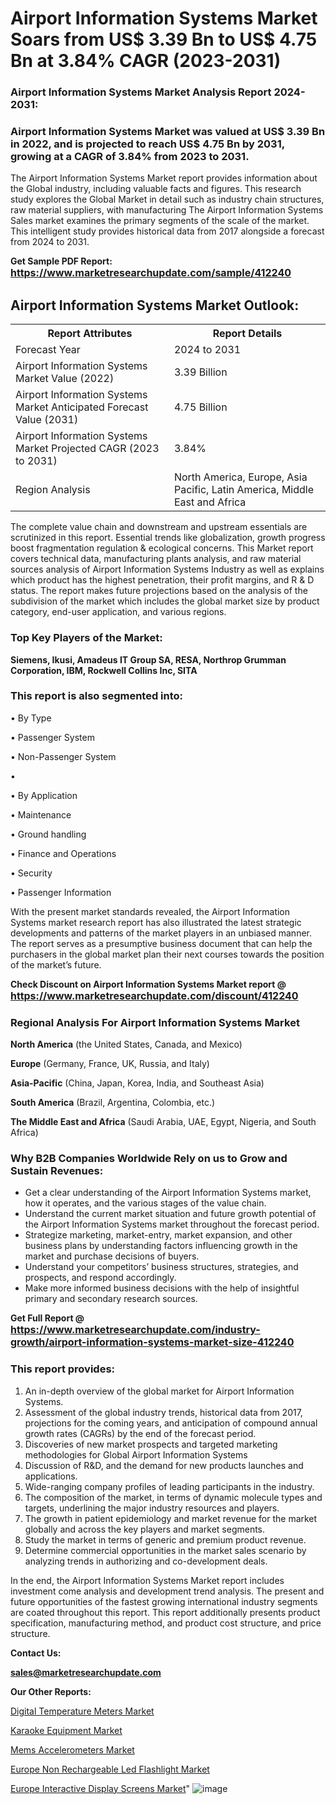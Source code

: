 # Airport Information Systems Market Soars from US$ 3.39 Bn to US$ 4.75 Bn at 3.84% CAGR (2023-2031)

<strong><h3>Airport Information Systems Market Analysis Report 2024-2031:</h3></strong>

<strong><h3>Airport Information Systems Market was valued at US$ 3.39 Bn in 2022, and is projected to reach US$ 4.75 Bn by 2031, growing at a CAGR of 3.84% from 2023 to 2031.</h3></strong>

The Airport Information Systems Market report provides information about the Global industry, including valuable facts and figures. This research study explores the Global Market in detail such as industry chain structures, raw material suppliers, with manufacturing The Airport Information Systems Sales market examines the primary segments of the scale of the market. This intelligent study provides historical data from 2017 alongside a forecast from 2024 to 2031.

<strong>Get Sample PDF Report: <a href=https://www.marketresearchupdate.com/sample/412240><font size=3 color=#0000ff>https://www.marketresearchupdate.com/sample/412240</font></a></strong>

<html>
<body>

<h2>Airport Information Systems Market Outlook:</h2>

<table>
  <tr>
    <th>Report Attributes</th>
    <th>Report Details</th>
  </tr>
  <tr>
    <td>Forecast Year</td>
    <td>2024 to 2031</td>
  </tr>
  <tr>
    <td>Airport Information Systems Market Value (2022)</td>
    <td>3.39 Billion</td>
  </tr>
  <tr>
    <td>Airport Information Systems Market Anticipated Forecast Value (2031)</td>
    <td>4.75 Billion</td>
  </tr>
  <tr>
    <td>Airport Information Systems Market Projected CAGR (2023 to 2031)</td>
    <td>3.84%</td>
  </tr>
  <tr>
    <td>Region Analysis</td>
    <td>North America, Europe, Asia Pacific, Latin America, Middle East and Africa</td>
  </tr>
</table>

</body>
</html>

The complete value chain and downstream and upstream essentials are scrutinized in this report. Essential trends like globalization, growth progress boost fragmentation regulation &amp; ecological concerns. This Market report covers technical data, manufacturing plants analysis, and raw material sources analysis of Airport Information Systems Industry as well as explains which product has the highest penetration, their profit margins, and R & D status. The report makes future projections based on the analysis of the subdivision of the market which includes the global market size by product category, end-user application, and various regions.

<strong><h3>Top Key Players of the Market:</h3></strong>

<strong>Siemens, Ikusi, Amadeus IT Group SA, RESA, Northrop Grumman Corporation, IBM, Rockwell Collins Inc, SITA</strong>

<strong><h3>This report is also segmented into:</h3></strong>

• By Type

• Passenger System

• Non-Passenger System

• 

• By Application

• Maintenance

• Ground handling

• Finance and Operations

• Security

• Passenger Information

With the present market standards revealed, the Airport Information Systems market research report has also illustrated the latest strategic developments and patterns of the market players in an unbiased manner. The report serves as a presumptive business document that can help the purchasers in the global market plan their next courses towards the position of the market’s future.

<strong>Check Discount on Airport Information Systems Market report @ <a href=https://www.marketresearchupdate.com/discount/412240><font size=3 color=#0000ff>https://www.marketresearchupdate.com/discount/412240</font></a></strong>

<strong><h3>Regional Analysis For Airport Information Systems Market</h3></strong>

<strong>North America</strong> (the United States, Canada, and Mexico)

<strong>Europe</strong> (Germany, France, UK, Russia, and Italy)

<strong>Asia-Pacific</strong> (China, Japan, Korea, India, and Southeast Asia)

<strong>South America</strong> (Brazil, Argentina, Colombia, etc.)

<strong>The Middle East and Africa</strong> (Saudi Arabia, UAE, Egypt, Nigeria, and South Africa)

<strong><h3>Why B2B Companies Worldwide Rely on us to Grow and Sustain Revenues:</h3></strong>
<ul>
  <li>Get a clear understanding of the Airport Information Systems market, how it operates, and the various stages of the value chain.</li>
  <li>Understand the current market situation and future growth potential of the Airport Information Systems market throughout the forecast period.</li>
  <li>Strategize marketing, market-entry, market expansion, and other business plans by understanding factors influencing growth in the market and purchase decisions of buyers.</li>
  <li>Understand your competitors’ business structures, strategies, and prospects, and respond accordingly.</li>
  <li>Make more informed business decisions with the help of insightful primary and secondary research sources.</li>
</ul>

<strong>Get Full Report @ <a href=https://www.marketresearchupdate.com/industry-growth/airport-information-systems-market-size-412240><font size=3 color=#0000ff>https://www.marketresearchupdate.com/industry-growth/airport-information-systems-market-size-412240</font></a></strong>

<strong><h3>This report provides:</h3></strong>
<ol>
  <li>An in-depth overview of the global market for Airport Information Systems.</li>
  <li>Assessment of the global industry trends, historical data from 2017, projections for the coming years, and anticipation of compound annual growth rates (CAGRs) by the end of the forecast period.</li>
  <li>Discoveries of new market prospects and targeted marketing methodologies for Global Airport Information Systems</li>
  <li>Discussion of R&amp;D, and the demand for new products launches and applications.</li>
  <li>Wide-ranging company profiles of leading participants in the industry.</li>
  <li>The composition of the market, in terms of dynamic molecule types and targets, underlining the major industry resources and players.</li>
  <li>The growth in patient epidemiology and market revenue for the market globally and across the key players and market segments.</li>
  <li>Study the market in terms of generic and premium product revenue.</li>
  <li>Determine commercial opportunities in the market sales scenario by analyzing trends in authorizing and co-development deals.</li>
</ol>

In the end, the Airport Information Systems Market report includes investment come analysis and development trend analysis. The present and future opportunities of the fastest growing international industry segments are coated throughout this report. This report additionally presents product specification, manufacturing method, and product cost structure, and price structure.

<strong>Contact Us:</strong>

<strong>sales@marketresearchupdate.com</strong>

<strong>Our Other Reports:</strong>

<a href=https://www.linkedin.com/pulse/digital-temperature-meters-market-expected-witness>Digital Temperature Meters Market</a>

<a href=https://www.linkedin.com/pulse/karaoke-equipment-market-size-set-grow-remarkable>Karaoke Equipment Market</a>

<a href=https://www.linkedin.com/pulse/mems-accelerometers-market-sizing-up-anticipating-trends>Mems Accelerometers Market</a>

<a href=https://www.linkedin.com/pulse/europe-non-rechargeable-led-flashlight-market>Europe Non Rechargeable Led Flashlight Market</a>

<a href=https://www.linkedin.com/pulse/europe-interactive-display-screens-market-2023-1f>Europe Interactive Display Screens Market</a>"
![image](https://github.com/Ankan-2/Market-Research-News/assets/158291571/0a4162ba-74e5-4b93-b981-686a7a652e55)
